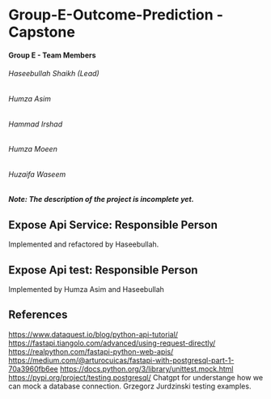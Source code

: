 # Group-E-Outcome-Prediction - Capstone

#### Group E - Team Members
###### Haseebullah Shaikh (Lead)
###### Humza Asim
###### Hammad Irshad
###### Humza Moeen
###### Huzaifa Waseem

##### Note: The description of the project is incomplete yet.

## Expose Api Service: Responsible Person
Implemented and refactored by Haseebullah.

## Expose Api test: Responsible Person
Implemented by Humza Asim and Haseebullah

## References
https://www.dataquest.io/blog/python-api-tutorial/
https://fastapi.tiangolo.com/advanced/using-request-directly/
https://realpython.com/fastapi-python-web-apis/
https://medium.com/@arturocuicas/fastapi-with-postgresql-part-1-70a3960fb6ee
https://docs.python.org/3/library/unittest.mock.html
https://pypi.org/project/testing.postgresql/
Chatgpt for understange how we can mock a database connection.
Grzegorz Jurdzinski testing examples.
